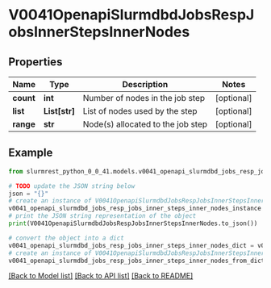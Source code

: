 # V0041OpenapiSlurmdbdJobsRespJobsInnerStepsInnerNodes


## Properties

Name | Type | Description | Notes
------------ | ------------- | ------------- | -------------
**count** | **int** | Number of nodes in the job step | [optional] 
**list** | **List[str]** | List of nodes used by the step | [optional] 
**range** | **str** | Node(s) allocated to the job step | [optional] 

## Example

```python
from slurmrest_python_0_0_41.models.v0041_openapi_slurmdbd_jobs_resp_jobs_inner_steps_inner_nodes import V0041OpenapiSlurmdbdJobsRespJobsInnerStepsInnerNodes

# TODO update the JSON string below
json = "{}"
# create an instance of V0041OpenapiSlurmdbdJobsRespJobsInnerStepsInnerNodes from a JSON string
v0041_openapi_slurmdbd_jobs_resp_jobs_inner_steps_inner_nodes_instance = V0041OpenapiSlurmdbdJobsRespJobsInnerStepsInnerNodes.from_json(json)
# print the JSON string representation of the object
print(V0041OpenapiSlurmdbdJobsRespJobsInnerStepsInnerNodes.to_json())

# convert the object into a dict
v0041_openapi_slurmdbd_jobs_resp_jobs_inner_steps_inner_nodes_dict = v0041_openapi_slurmdbd_jobs_resp_jobs_inner_steps_inner_nodes_instance.to_dict()
# create an instance of V0041OpenapiSlurmdbdJobsRespJobsInnerStepsInnerNodes from a dict
v0041_openapi_slurmdbd_jobs_resp_jobs_inner_steps_inner_nodes_from_dict = V0041OpenapiSlurmdbdJobsRespJobsInnerStepsInnerNodes.from_dict(v0041_openapi_slurmdbd_jobs_resp_jobs_inner_steps_inner_nodes_dict)
```
[[Back to Model list]](../README.md#documentation-for-models) [[Back to API list]](../README.md#documentation-for-api-endpoints) [[Back to README]](../README.md)



